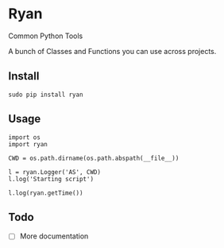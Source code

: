 # Ryan

Common Python Tools

A bunch of Classes and Functions you can use across projects.

## Install

```
sudo pip install ryan
```

## Usage

```
import os
import ryan

CWD = os.path.dirname(os.path.abspath(__file__))

l = ryan.Logger('AS', CWD)
l.log('Starting script')

l.log(ryan.getTime())
```

## Todo

- [ ] More documentation
